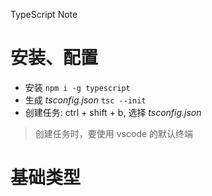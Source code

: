 TypeScript Note
# 安装、配置
+ 安装 `npm i -g typescript`
+ 生成 *tsconfig.json*  `tsc --init`
+ 创建任务: ctrl + shift + b, 选择 *tsconfig.json*
> 创建任务时，要使用 vscode 的默认终端　

# 基础类型